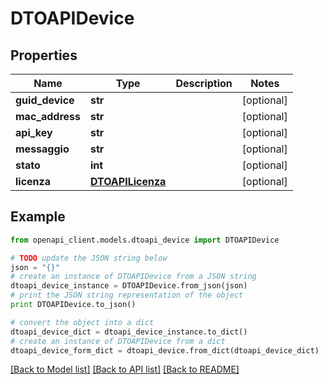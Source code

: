 # DTOAPIDevice


## Properties

Name | Type | Description | Notes
------------ | ------------- | ------------- | -------------
**guid_device** | **str** |  | [optional] 
**mac_address** | **str** |  | [optional] 
**api_key** | **str** |  | [optional] 
**messaggio** | **str** |  | [optional] 
**stato** | **int** |  | [optional] 
**licenza** | [**DTOAPILicenza**](DTOAPILicenza.md) |  | [optional] 

## Example

```python
from openapi_client.models.dtoapi_device import DTOAPIDevice

# TODO update the JSON string below
json = "{}"
# create an instance of DTOAPIDevice from a JSON string
dtoapi_device_instance = DTOAPIDevice.from_json(json)
# print the JSON string representation of the object
print DTOAPIDevice.to_json()

# convert the object into a dict
dtoapi_device_dict = dtoapi_device_instance.to_dict()
# create an instance of DTOAPIDevice from a dict
dtoapi_device_form_dict = dtoapi_device.from_dict(dtoapi_device_dict)
```
[[Back to Model list]](../README.md#documentation-for-models) [[Back to API list]](../README.md#documentation-for-api-endpoints) [[Back to README]](../README.md)


